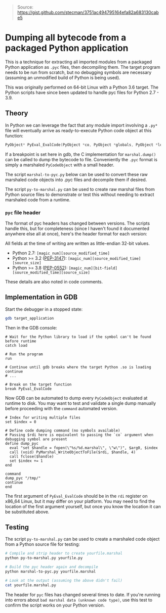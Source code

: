> Source: https://gist.github.com/stecman/3751ac494795164efa82a683130cabe5


# Dumping all bytecode from a packaged Python application

This is a technique for extracting all imported modules from a packaged Python application as `.pyc` files, then decompiling them. The target program needs to be run from scratch, but no debugging symbols are necessary (assuming an unmodified build of Python is being used).

This was originally performed on 64-bit Linux with a Python 3.6 target. The Python scripts have since been updated to handle pyc files for Python 2.7 - 3.9.

## Theory

In Python we can leverage the fact that any module import involving a `.py*` file will eventually arrive as ready-to-execute Python code object at this function:

```c
PyObject* PyEval_EvalCode(PyObject *co, PyObject *globals, PyObject *locals);
```

If a breakpoint is set here in gdb, the C implementation for `marshal.dump()` can be called to dump the bytecode to file. Conveniently the `.pyc` format is simply a marshaled `PyCodeObject` with a small header.

The script `marshal-to-pyc.py` below can be used to convert these raw marshaled code objects into .pyc files and decompile them if desired.

The script `py-to-marshal.py` can be used to create raw marshal files from Python source files to demonstrate or test this without needing to extract marshaled code from a runtime.

### `pyc` file header

The format of pyc headers has changed between versions. The scripts handle this, but for completeness (since I haven't found it documented anywhere else all at once), here's the header format for each version:

All fields at the time of writing are written as little-endian 32-bit values.

- Python 2.7: `[magic_num][source_modified_time]`
- Python >= 3.2 ([PEP-3147](https://www.python.org/dev/peps/pep-3147/)): `[magic_num][source_modified_time][source_size]`
- Python >= 3.8 ([PEP-0552](https://www.python.org/dev/peps/pep-0552)): `[magic_num][bit-field][source_modified_time][source_size]`

These details are also noted in code comments.

## Implementation in GDB

Start the debugger in a stopped state:

```sh
gdb target_application
```

Then in the GDB console:

```
# Wait for the Python library to load if the symbol can't be found before runtime
catch load

# Run the program
run

# Continue until gdb breaks where the target Python .so is loading
continue
# ...

# Break on the target function
break PyEval_EvalCode
```

Now GDB can be automated to dump every `PyCodeObject` evaluated at runtime to disk. You may want to test and validate a single dump manually before proceeding with the `command` automated version.

```
# Index for writing multiple files
set $index = 0

# Define code dumping command (no symbols available)
# Passing $rdi here is equivalent to passing the `co` argument when debugging symbol are present
define dump_pyc
  eval "set $handle = fopen(\"%s/%d.marshal\", \"w\")", $arg0, $index
  call (void) PyMarshal_WriteObjectToFile($rdi, $handle, 4)
  call fclose($handle)
  set $index += 1
end

command
dump_pyc "/tmp/"
continue
end
```

The first argument of `PyEval_EvalCode` should be in the `rdi` register on x86_64 Linux, but it may differ on your platform. You may need to find the location of the first argument yourself, but once you know the location it can be substituted above.

## Testing

The script `py-to-marshal.py` can be used to create a marshaled code object from a Python source file for testing:

```bash
# Compile and strip header to create yourfile.marshal
python py-to-marshal.py yourfile.py

# Build the pyc header again and decompile
python marshal-to-pyc.py yourfile.marshal

# Look at the output (assuming the above didn't fail)
cat yourfile.marshal.py
```

The header for `pyc` files has changed several times to date. If you're running into errors about `bad marshal data (unknown code type)`, use this test to confirm the script works on your Python version.